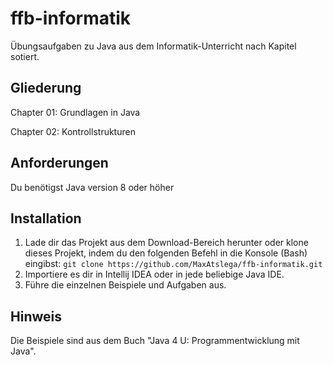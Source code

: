 # ffb-informatik
Übungsaufgaben zu Java aus dem Informatik-Unterricht nach Kapitel sotiert.

## Gliederung
Chapter 01: Grundlagen in Java

Chapter 02: Kontrollstrukturen

## Anforderungen
Du benötigst Java version 8 oder höher

## Installation
1. Lade dir das Projekt aus dem Download-Bereich herunter oder klone dieses Projekt, indem du den folgenden Befehl in die Konsole (Bash) eingibst:
`git clone https://github.com/MaxAtslega/ffb-informatik.git`
2. Importiere es dir in Intellij IDEA oder in jede beliebige Java IDE.
3. Führe die einzelnen Beispiele und Aufgaben aus.

## Hinweis
Die Beispiele sind aus dem Buch "Java 4 U: Programmentwicklung mit Java".


